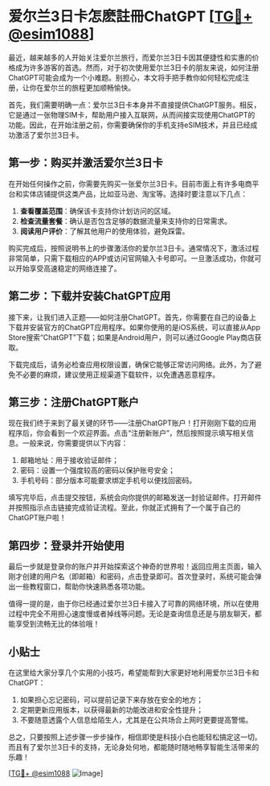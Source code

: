# 爱尔兰3日卡怎麽註冊ChatGPT [[TG💪+ @esim1088](https://t.me/s/esim1088)]

最近，越来越多的人开始关注爱尔兰旅行，而爱尔兰3日卡因其便捷性和实惠的价格成为许多游客的首选。然而，对于初次使用爱尔兰3日卡的朋友来说，如何注册ChatGPT可能会成为一个小难题。别担心，本文将手把手教你如何轻松完成注册，让你在爱尔兰的旅程更加顺畅愉快。

首先，我们需要明确一点：爱尔兰3日卡本身并不直接提供ChatGPT服务。相反，它是通过一张物理SIM卡，帮助用户接入互联网，从而间接实现使用ChatGPT的功能。因此，在开始注册之前，你需要确保你的手机支持eSIM技术，并且已经成功激活了爱尔兰3日卡。

## 第一步：购买并激活爱尔兰3日卡

在开始任何操作之前，你需要先购买一张爱尔兰3日卡。目前市面上有许多电商平台和实体店铺提供这类产品，比如亚马逊、淘宝等。选择时要注意以下几点：

1. **查看覆盖范围**：确保该卡支持你计划访问的区域。
2. **检查流量套餐**：确认是否包含足够的数据流量来支持你的日常需求。
3. **阅读用户评价**：了解其他用户的使用体验，避免踩雷。

购买完成后，按照说明书上的步骤激活你的爱尔兰3日卡。通常情况下，激活过程非常简单，只需下载相应的APP或访问官网输入卡号即可。一旦激活成功，你就可以开始享受高速稳定的网络连接了。

## 第二步：下载并安装ChatGPT应用

接下来，让我们进入正题——如何注册ChatGPT。首先，你需要在自己的设备上下载并安装官方的ChatGPT应用程序。如果你使用的是iOS系统，可以直接从App Store搜索“ChatGPT”下载；如果是Android用户，则可以通过Google Play商店获取。

下载完成后，请务必检查应用权限设置，确保它能够正常访问网络。此外，为了避免不必要的麻烦，建议使用正规渠道下载软件，以免遭遇恶意程序。

## 第三步：注册ChatGPT账户

现在我们终于来到了最关键的环节——注册ChatGPT账户！打开刚刚下载的应用程序后，你会看到一个欢迎界面。点击“注册新账户”，然后按照提示填写相关信息。一般来说，你需要提供以下内容：

1. 邮箱地址：用于接收验证邮件；
2. 密码：设置一个强度较高的密码以保护账号安全；
3. 手机号码：部分版本可能要求绑定手机号以便找回密码。

填写完毕后，点击提交按钮，系统会向你提供的邮箱发送一封验证邮件。打开邮件并按照指示点击链接完成验证流程。至此，你就正式拥有了一个属于自己的ChatGPT账户啦！

## 第四步：登录并开始使用

最后一步就是登录你的账户并开始探索这个神奇的世界啦！返回应用主页面，输入刚才创建的用户名（即邮箱）和密码，点击登录即可。首次登录时，系统可能会弹出一些教程窗口，帮助你快速熟悉各项功能。

值得一提的是，由于你已经通过爱尔兰3日卡接入了可靠的网络环境，所以在使用过程中完全不用担心速度慢或者掉线等问题。无论是查询信息还是与朋友聊天，都能享受到流畅无比的体验哦！

## 小贴士

在这里给大家分享几个实用的小技巧，希望能帮到大家更好地利用爱尔兰3日卡和ChatGPT：

1. 如果担心忘记密码，可以提前记录下来存放在安全的地方；
2. 定期更新应用版本，以获得最新的功能改进和安全性提升；
3. 不要随意透露个人信息给陌生人，尤其是在公共场合上网时更要提高警惕。

总之，只要按照上述步骤一步步操作，相信即使是科技小白也能轻松搞定这一切。而且有了爱尔兰3日卡的支持，无论身处何地，都能随时随地畅享智能生活带来的乐趣！

[[TG💪+ @esim1088](https://t.me/s/esim1088) ![Image](https://i.postimg.cc/4NQfJmqS/Snipaste-2025-05-13-00-14-12.png)]